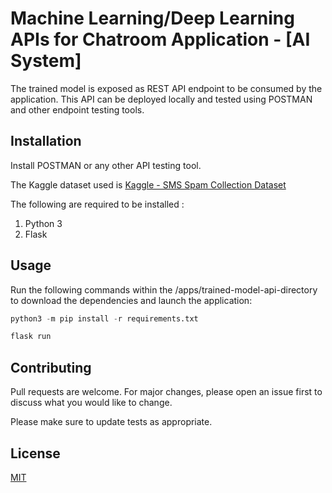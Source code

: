 # Machine Learning/Deep Learning APIs for Chatroom Application - [AI System]

The trained model is exposed as REST API endpoint to be consumed by the application. This API can be deployed locally and tested using POSTMAN and other endpoint testing tools.

## Installation

Install POSTMAN or any other API testing tool.

The Kaggle dataset used is [ Kaggle - SMS Spam Collection Dataset](https://www.kaggle.com/datasets/uciml/sms-spam-collection-dataset)

The following are required to be installed :
1. Python 3
2. Flask


## Usage

Run the following commands within the /apps/trained-model-api-directory to download the dependencies and launch the application:

```python
python3 -m pip install -r requirements.txt
```
```python
flask run
```
## Contributing
Pull requests are welcome. For major changes, please open an issue first to discuss what you would like to change.

Please make sure to update tests as appropriate.

## License
[MIT](https://choosealicense.com/licenses/mit/)
